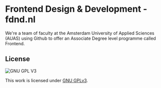 # Frontend Design & Development - fdnd.nl

We're a team of faculty at the Amsterdam University of Applied Sciences (AUAS) using Github to offer an Associate Degree level programme called Frontend.


## License

![GNU GPL V3](https://www.gnu.org/graphics/gplv3-127x51.png)

This work is licensed under [GNU GPLv3](./LICENSE).


